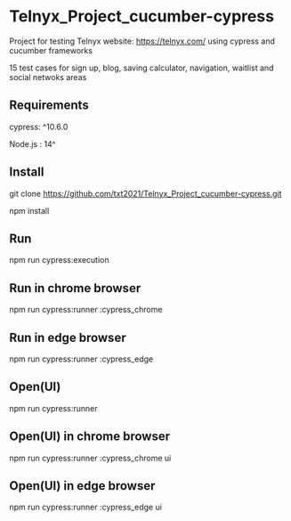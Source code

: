 # Telnyx_Project_cucumber-cypress
Project for testing Telnyx website: https://telnyx.com/ using cypress and cucumber frameworks

15 test cases for sign up, blog, saving calculator, navigation, waitlist and social netwoks areas
## Requirements
cypress: ^10.6.0

Node.js : 14^

## Install
git clone https://github.com/txt2021/Telnyx_Project_cucumber-cypress.git

npm install 

## Run
npm run cypress:execution

## Run in chrome browser
npm run cypress:runner :cypress_chrome

## Run in edge browser
npm run cypress:runner :cypress_edge


## Open(UI)
npm run cypress:runner

## Open(UI) in chrome browser
npm run cypress:runner :cypress_chrome ui

## Open(UI) in edge browser
npm run cypress:runner :cypress_edge ui
